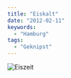 ```yaml
---
title: "Eiskalt"
date: "2012-02-11"
keywords:
  - "Hamburg"
tags:
  - "Geknipst"
---
```


![Eiszeit](/images/codecandies/20120211-162027.jpg)
